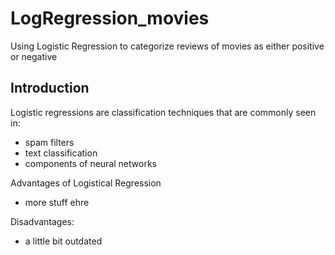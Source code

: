 LogRegression_movies
====================

Using Logistic Regression to categorize reviews of movies as either positive or negative

Introduction
-----------
Logistic regressions are classification techniques that are commonly seen in:
* spam filters
* text classification
* components of neural networks 

Advantages of Logistical Regression
* more stuff ehre

Disadvantages:
* a little bit outdated
